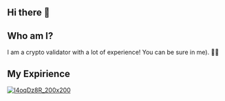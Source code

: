## Hi there 👋

## Who am I?

I am a crypto validator with a lot of experience! You can be sure in me). 🙋‍♀️

## My Expirience

[![l4oqDz8R_200x200](https://github.com/user-attachments/assets/0f43b91f-3d39-447c-a496-4b394ee5efc2)](lava@valoper1yeq30jsdzc06yjjf7fpmfql2cuur84l2k7r7n9)


